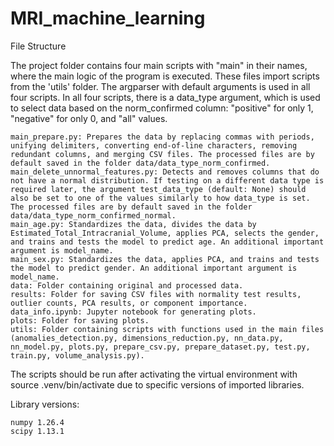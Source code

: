 # MRI_machine_learning
File Structure

The project folder contains four main scripts with "main" in their names, where the main logic of the program is executed. These files import scripts from the 'utils' folder. The argparser with default arguments is used in all four scripts. In all four scripts, there is a data_type argument, which is used to select data based on the norm_confirmed column: "positive" for only 1, "negative" for only 0, and "all" values.

    main_prepare.py: Prepares the data by replacing commas with periods, unifying delimiters, converting end-of-line characters, removing redundant columns, and merging CSV files. The processed files are by default saved in the folder data/data_type_norm_confirmed.
    main_delete_unnormal_features.py: Detects and removes columns that do not have a normal distribution. If testing on a different data type is required later, the argument test_data_type (default: None) should also be set to one of the values similarly to how data_type is set. The processed files are by default saved in the folder data/data_type_norm_confirmed_normal.
    main_age.py: Standardizes the data, divides the data by Estimated_Total_Intracranial_Volume, applies PCA, selects the gender, and trains and tests the model to predict age. An additional important argument is model_name.
    main_sex.py: Standardizes the data, applies PCA, and trains and tests the model to predict gender. An additional important argument is model_name.
    data: Folder containing original and processed data.
    results: Folder for saving CSV files with normality test results, outlier counts, PCA results, or component importance.
    data_info.ipynb: Jupyter notebook for generating plots.
    plots: Folder for saving plots.
    utils: Folder containing scripts with functions used in the main files (anomalies_detection.py, dimensions_reduction.py, nn_data.py, nn_model.py, plots.py, prepare_csv.py, prepare_dataset.py, test.py, train.py, volume_analysis.py).

The scripts should be run after activating the virtual environment with source .venv/bin/activate due to specific versions of imported libraries.

Library versions:

    numpy 1.26.4
    scipy 1.13.1
